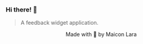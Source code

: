 ### Hi there! 👋

> A feedback widget application.
> 

<p align="center">Made with 🤍 by Maicon Lara</p>
